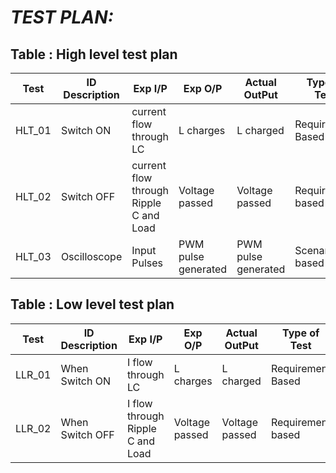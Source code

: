# *TEST PLAN:*

## Table : High level test plan

|Test| ID	Description|	Exp I/P|	Exp O/P|	Actual OutPut|	Type of Test|
|--|--|--|--|--|--|
HLT_01|Switch ON|current flow through LC| L charges| L charged| Requirement Based|
HLT_02|Switch OFF| current flow through Ripple C and Load|Voltage passed| Voltage passed|Requirement based|				
HLT_03|Oscilloscope| Input Pulses| PWM pulse generated| PWM pulse generated|Scenario based|		

## Table : Low level test plan
|Test| ID	Description|	Exp I/P|	Exp O/P|	Actual OutPut|	Type of Test|
|--|--|--|--|--|--|
LLR_01|	When Switch ON| I flow through LC| L charges| L charged| Requirement Based|
LLR_02|When Switch OFF| I flow through Ripple C and Load|Voltage passed| Voltage passed|Requirement based|								
